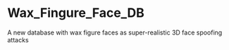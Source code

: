 # Wax_Fingure_Face_DB
A new database with wax figure faces as super-realistic 3D face spoofing attacks
